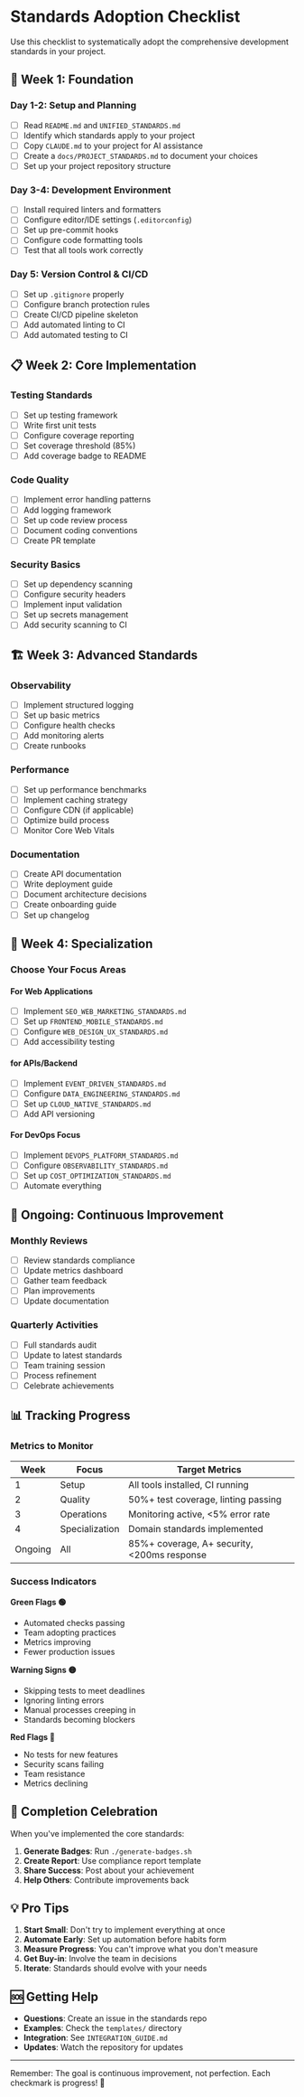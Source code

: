 # Standards Adoption Checklist

Use this checklist to systematically adopt the comprehensive development standards in your project.

## 🚀 Week 1: Foundation

### Day 1-2: Setup and Planning
- [ ] Read `README.md` and `UNIFIED_STANDARDS.md`
- [ ] Identify which standards apply to your project
- [ ] Copy `CLAUDE.md` to your project for AI assistance
- [ ] Create a `docs/PROJECT_STANDARDS.md` to document your choices
- [ ] Set up your project repository structure

### Day 3-4: Development Environment
- [ ] Install required linters and formatters
- [ ] Configure editor/IDE settings (`.editorconfig`)
- [ ] Set up pre-commit hooks
- [ ] Configure code formatting tools
- [ ] Test that all tools work correctly

### Day 5: Version Control & CI/CD
- [ ] Set up `.gitignore` properly
- [ ] Configure branch protection rules
- [ ] Create CI/CD pipeline skeleton
- [ ] Add automated linting to CI
- [ ] Add automated testing to CI

## 📋 Week 2: Core Implementation

### Testing Standards
- [ ] Set up testing framework
- [ ] Write first unit tests
- [ ] Configure coverage reporting
- [ ] Set coverage threshold (85%)
- [ ] Add coverage badge to README

### Code Quality
- [ ] Implement error handling patterns
- [ ] Add logging framework
- [ ] Set up code review process
- [ ] Document coding conventions
- [ ] Create PR template

### Security Basics
- [ ] Set up dependency scanning
- [ ] Configure security headers
- [ ] Implement input validation
- [ ] Set up secrets management
- [ ] Add security scanning to CI

## 🏗️ Week 3: Advanced Standards

### Observability
- [ ] Implement structured logging
- [ ] Set up basic metrics
- [ ] Configure health checks
- [ ] Add monitoring alerts
- [ ] Create runbooks

### Performance
- [ ] Set up performance benchmarks
- [ ] Implement caching strategy
- [ ] Configure CDN (if applicable)
- [ ] Optimize build process
- [ ] Monitor Core Web Vitals

### Documentation
- [ ] Create API documentation
- [ ] Write deployment guide
- [ ] Document architecture decisions
- [ ] Create onboarding guide
- [ ] Set up changelog

## 🎯 Week 4: Specialization

### Choose Your Focus Areas

#### For Web Applications
- [ ] Implement `SEO_WEB_MARKETING_STANDARDS.md`
- [ ] Set up `FRONTEND_MOBILE_STANDARDS.md`
- [ ] Configure `WEB_DESIGN_UX_STANDARDS.md`
- [ ] Add accessibility testing

#### for APIs/Backend
- [ ] Implement `EVENT_DRIVEN_STANDARDS.md`
- [ ] Configure `DATA_ENGINEERING_STANDARDS.md`
- [ ] Set up `CLOUD_NATIVE_STANDARDS.md`
- [ ] Add API versioning

#### For DevOps Focus
- [ ] Implement `DEVOPS_PLATFORM_STANDARDS.md`
- [ ] Configure `OBSERVABILITY_STANDARDS.md`
- [ ] Set up `COST_OPTIMIZATION_STANDARDS.md`
- [ ] Automate everything

## 🔄 Ongoing: Continuous Improvement

### Monthly Reviews
- [ ] Review standards compliance
- [ ] Update metrics dashboard
- [ ] Gather team feedback
- [ ] Plan improvements
- [ ] Update documentation

### Quarterly Activities
- [ ] Full standards audit
- [ ] Update to latest standards
- [ ] Team training session
- [ ] Process refinement
- [ ] Celebrate achievements

## 📊 Tracking Progress

### Metrics to Monitor

| Week | Focus | Target Metrics |
|------|-------|----------------|
| 1 | Setup | All tools installed, CI running |
| 2 | Quality | 50%+ test coverage, linting passing |
| 3 | Operations | Monitoring active, <5% error rate |
| 4 | Specialization | Domain standards implemented |
| Ongoing | All | 85%+ coverage, A+ security, <200ms response |

### Success Indicators

**Green Flags 🟢**
- Automated checks passing
- Team adopting practices
- Metrics improving
- Fewer production issues

**Warning Signs 🟡**
- Skipping tests to meet deadlines
- Ignoring linting errors
- Manual processes creeping in
- Standards becoming blockers

**Red Flags 🔴**
- No tests for new features
- Security scans failing
- Team resistance
- Metrics declining

## 🎉 Completion Celebration

When you've implemented the core standards:

1. **Generate Badges**: Run `./generate-badges.sh`
2. **Create Report**: Use compliance report template
3. **Share Success**: Post about your achievement
4. **Help Others**: Contribute improvements back

## 💡 Pro Tips

1. **Start Small**: Don't try to implement everything at once
2. **Automate Early**: Set up automation before habits form
3. **Measure Progress**: You can't improve what you don't measure
4. **Get Buy-in**: Involve the team in decisions
5. **Iterate**: Standards should evolve with your needs

## 🆘 Getting Help

- **Questions**: Create an issue in the standards repo
- **Examples**: Check the `templates/` directory
- **Integration**: See `INTEGRATION_GUIDE.md`
- **Updates**: Watch the repository for updates

---

Remember: The goal is continuous improvement, not perfection. Each checkmark is progress! 🚀